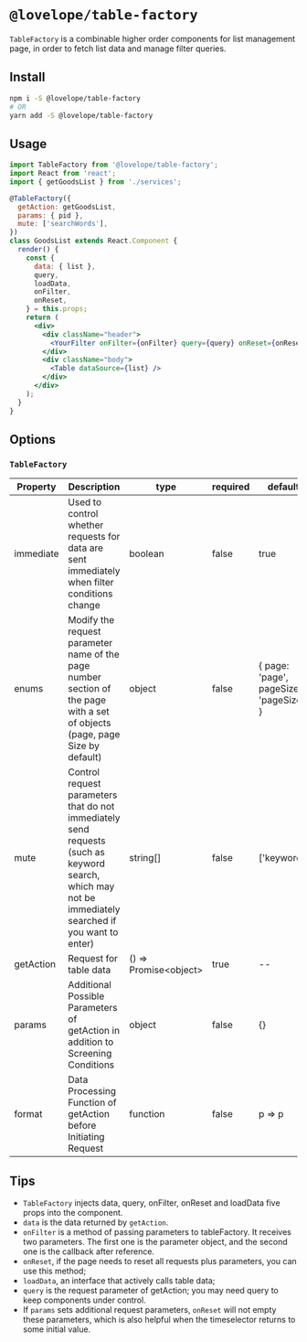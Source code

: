 # `@lovelope/table-factory`

`TableFactory` is a combinable higher order components for list management page, in order to fetch list data and manage filter queries.

## Install

```bash
npm i -S @lovelope/table-factory
# OR
yarn add -S @lovelope/table-factory
```

## Usage

```jsx
import TableFactory from '@lovelope/table-factory';
import React from 'react';
import { getGoodsList } from './services';

@TableFactory({
  getAction: getGoodsList,
  params: { pid },
  mute: ['searchWords'],
})
class GoodsList extends React.Component {
  render() {
    const {
      data: { list },
      query,
      loadData,
      onFilter,
      onReset,
    } = this.props;
    return (
      <div>
        <div className="header">
          <YourFilter onFilter={onFilter} query={query} onReset={onReset} />
        </div>
        <div className="body">
          <Table dataSource={list} />
        </div>
      </div>
    );
  }
}
```

## Options

### `TableFactory`

| Property  | Description                                                                                                                                           | type                    | required | default                                |
| --------- | ----------------------------------------------------------------------------------------------------------------------------------------------------- | ----------------------- | -------- | -------------------------------------- |
| immediate | Used to control whether requests for data are sent immediately when filter conditions change                                                          | boolean                 | false    | true                                   |
| enums     | Modify the request parameter name of the page number section of the page with a set of objects (page, page Size by default)                           | object                  | false    | { page: 'page', pageSize: 'pageSize' } |
| mute      | Control request parameters that do not immediately send requests (such as keyword search, which may not be immediately searched if you want to enter) | string[]                | false    | ['keyword']                            |
| getAction | Request for table data                                                                                                                                | () => Promise\<object\> | true     | --                                     |
| params    | Additional Possible Parameters of getAction in addition to Screening Conditions                                                                       | object                  | false    | {}                                     |
| format    | Data Processing Function of getAction before Initiating Request                                                                                       | function                | false    | p => p                                 |

## Tips

- `TableFactory` injects data, query, onFilter, onReset and loadData five props into the component.
- `data` is the data returned by `getAction`.
- `onFilter` is a method of passing parameters to tableFactory. It receives two parameters. The first one is the parameter object, and the second one is the callback after reference.
- `onReset`, if the page needs to reset all requests plus parameters, you can use this method;
- `loadData`, an interface that actively calls table data;
- `query` is the request parameter of getAction; you may need query to keep components under control.
- If `params` sets additional request parameters, `onReset` will not empty these parameters, which is also helpful when the timeselector returns to some initial value.

